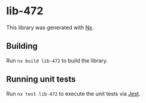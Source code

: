 # lib-472

This library was generated with [Nx](https://nx.dev).

## Building

Run `nx build lib-472` to build the library.

## Running unit tests

Run `nx test lib-472` to execute the unit tests via [Jest](https://jestjs.io).
